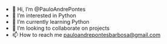 - 👋 Hi, I’m @PauloAndrePontes
- 👀 I’m interested in Python
- 🌱 I’m currently learning Python
- 💞️ I’m looking to collaborate on projects
- 📫 How to reach me pauloandrepontesbarbosa@gmail.com

<!---
PauloAndrePontes/PauloAndrePontes is a ✨ special ✨ repository because its `README.md` (this file) appears on your GitHub profile.
You can click the Preview link to take a look at your changes.
--->
